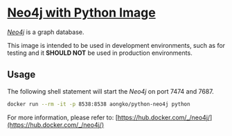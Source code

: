 # [Neo4j with Python Image](https://hub.docker.com/r/aongko/python-neo4j/)

[*Neo4j*](https://neo4j.com/) is a graph database.

This image is intended to be used in development environments, such as for testing and it **SHOULD NOT** be used in production environments.

## Usage
The following shell statement will start the *Neo4j* on port 7474 and 7687.

```sh
docker run --rm -it -p 8538:8538 aongko/python-neo4j python
```

For more information, please refer to: [https://hub.docker.com/_/neo4j/](https://hub.docker.com/_/neo4j/)

